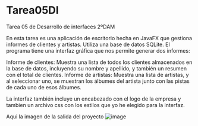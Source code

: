 # Tarea05DI
Tarea 05 de Desarrollo de interfaces 2ºDAM


En esta tarea es una aplicación de escritorio hecha en JavaFX que gestiona informes de clientes y artistas. Utiliza una base de datos SQLite.
El programa tiene una interfaz gráfica que nos permite generar dos informes:

Informe de clientes: Muestra una lista de todos los clientes almacenados en la base de datos, incluyendo su nombre y apellido, y también un resumen con el total de clientes.
Informe de artistas: Muestra una lista de artistas, y al seleccionar uno, se muestran los álbumes del artista junto con las pistas de cada uno de esos álbumes.

La interfaz también incluye un encabezado con el logo de la empresa y tambien un archivo css con los estilos que yo he elegido para la interfaz.

Aqui la imagen de la salida del proyecto
![image](https://github.com/user-attachments/assets/65c8591a-898a-4b91-866d-80d72b3f4822)
